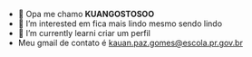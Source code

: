 - 👋 Opa me chamo **KUANGOSTOSOO**
- 👀 I’m interested em fica mais lindo mesmo sendo lindo
- 🌱 I’m currently learni criar um perfil
- Meu gmail de contato é kauan.paz.gomes@escola.pr.gov.br
